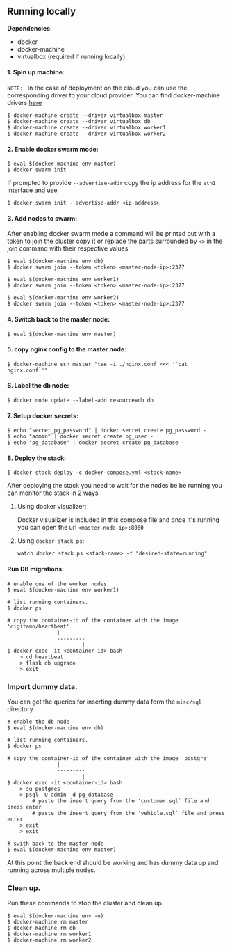 
## Running locally

**Dependencies**:

- docker
- docker-machine
- virtualbox (required if running locally)


#### 1. Spin up machine:

`NOTE: ` In the case of deployment on the cloud you can use the corresponding driver to your cloud provider. You can 
find docker-machine drivers [here](https://docs.docker.com/machine/drivers/) 

```
$ docker-machine create --driver virtualbox master
$ docker-machine create --driver virtualbox db
$ docker-machine create --driver virtualbox worker1
$ docker-machine create --driver virtualbox worker2
```


#### 2. Enable docker swarm mode:

```
$ eval $(docker-machine env master)
$ docker swarm init
```

If prompted to provide `--advertise-addr` copy the ip address for the `eth1` interface and use

```
$ docker swarm init --advertise-addr <ip-address>
``` 

#### 3. Add nodes to swarm:

After enabling docker swarm mode a command will be printed out with a token to join the cluster copy it or replace the 
parts surrounded by `<>` in the join command with their respective values

```
$ eval $(docker-machine env db)
$ docker swarm join --token <token> <master-node-ip>:2377

$ eval $(docker-machine env worker1)
$ docker swarm join --token <token> <master-node-ip>:2377

$ eval $(docker-machine env worker2)
$ docker swarm join --token <token> <master-node-ip>:2377
```

#### 4. Switch back to the master node:

```
$ eval $(docker-machine env master)
```

#### 5. copy nginx config to the master node:

```
$ docker-machine ssh master "tee -i ./nginx.conf <<< '`cat nginx.conf`'"
```


#### 6. Label the db node:

```
$ docker node update --label-add resource=db db
```


#### 7. Setup docker secrets:

```
$ echo "secret_pg_password" | docker secret create pg_password -
$ echo "admin" | docker secret create pg_user -
$ echo "pg_database" | docker secret create pg_database -
```

#### 8. Deploy the stack:

```
$ docker stack deploy -c docker-compose.yml <stack-name>
```

After deploying the stack you need to wait for the nodes be be running you can monitor the stack in 2 ways
    
   1. Using docker visualizer:
        
        Docker visualizer is included in this compose file and once it's running you can open the url `<master-node-ip>:8080`
   2. Using `docker stack ps`:
   
        `watch docker stack ps <stack-name> -f "desired-state=running"`   
  

#### Run DB migrations:
```
# enable one of the worker nodes
$ eval $(docker-machine env worker1)

# list running containers.
$ docker ps

# copy the container-id of the container with the image 'digitamo/heartbeat'
                |
                ---------
                        |
$ docker exec -it <container-id> bash
    > cd heartbeat
    > flask db upgrade
    > exit
```

### Import dummy data.

You can get the queries for inserting dummy data form the `misc/sql` directory.

```
# enable the db node
$ eval $(docker-machine env db)

# list running containers.
$ docker ps

# copy the container-id of the container with the image 'postgre'
                |
                ---------
                        |
$ docker exec -it <container-id> bash
    > su postgres
    > psql -U admin -d pg_database          
        # paste the insert query from the 'customer.sql` file and press enter
        # paste the insert query from the 'vehicle.sql` file and press enter
    > exit
    > exit

# swith back to the master node
$ eval $(docker-machine env master)
```

At this point the back end should be working and has dummy data up and running across multiple nodes. 


### Clean up.

Run these commands to stop the cluster and clean up.

```
$ eval $(docker-machine env -u)
$ docker-machine rm master
$ docker-machine rm db
$ docker-machine rm worker1
$ docker-machine rm worker2
``` 